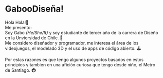 # GabooDiseña!
Hola Hola!👋  
Me presento:  
Soy Gabo _(He/She/It)_ y soy estudiante de tercer año de la carrera de Diseño en la Unviersidad de Chile. 📖  
Me considero diseñador y programador, me interesa el área de los videojuegos, el modelado 3D y el uso de apps de código abierto. 🕹️  

Por estas razones es que tengo algunos proyectos basados en estos principios y tambien en una afición curiosa que tengo desde niño, el Metro de Santiago. 🚇
